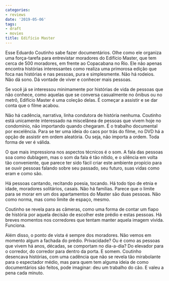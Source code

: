 ```yaml
---
categories:
- reviews
date: '2019-05-06'
tags:
- draft
- movies
title: Edifício Master
---
```


Esse Eduardo Coutinho sabe fazer documentários. Olhe como ele organiza uma força-tarefa para entrevistar moradores do Edifício Master, que tem cerca de 500 moradores, em frente ao Copacabana no Rio. Ele não apenas encontra histórias interessantes como realiza uma primorosa edição que foca nas histórias e nas pessoas, pura e simplesmente. Não há rodeios. Não dá sono. Dá vontade de viver e conhecer mais pessoas.

Se você já se interessou minimamente por histórias de vida de pessoas que não conhece, como aquelas que se conversa casualmente no ônibus ou no metrô, Edifício Master é uma coleção delas. É começar a assistir e se dar conta que o filme acabou.

Não há cadência, narrativa, linha condutora de história nenhuma. Coutinho está unicamente interessado na miscelânea de pessoas que vivem hoje no condomínio, não importando quando chegaram. É o trabalho documental por excelência. Para se ter uma ideia do caos por trás do filme, no DVD há a opção de assistir em ordem aleatória. Ou seja, não importa a ordem. Toda forma de ver é válida.

O que mais impressiona nos aspectos técnicos é o som. A fala das pessoas soa como dublagem, mas o som da fala é tão nítido, e o silência em volta tão conveniente, que parece ter sido fácil criar este ambiente propício para se ouvir pessoas falando sobre seu passado, seu futuro, suas vidas como eram e como são.

Há pessoas cantando, recitando poesia, tocando. Há todo tipo de etnia e idade, moradores solitários, casais. Não há famílias. Parece que o limite para se morar em um dos apartamentos do Master são duas pessoas. Não como norma, mas como limite de espaço, mesmo.

Coutinho se revela para as câmeras, como uma forma de contar um fiapo de história por aquela decisão de escolher este prédio e estas pessoas. Há breves momentos nos corredores que tentam manter aquela imagem vívida. Funciona.

Além disso, o ponto de vista é sempre dos moradores. Não vemos em momento algum a fachada do prédio. Privacidade? Ou é como as pessoas que vivem há anos, décadas, se comportam no dia-a-dia? Do elevador para o corredor, do corredor para dentro da porta. E somem. Coutinho desencava histórias, com uma cadência que não se revela tão mirabolante para o espectador médio, mas para quem tem alguma ideia de como documentários são feitos, pode imaginar: deu um trabalho do cão. E valeu a pena cada minuto.